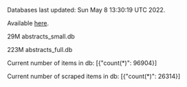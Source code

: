Databases last updated: Sun May  8 13:30:19 UTC 2022. 

Available [here](https://github.com/cbeauhilton/ash-db/releases).


29M	abstracts_small.db

223M	abstracts_full.db

Current number of items in db:
[{"count(*)": 96904}]

Current number of scraped items in db:
[{"count(*)": 26314}]
